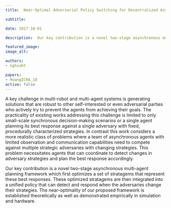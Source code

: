 ```yaml
---
title:  Near-Optimal Adversarial Policy Switching for Decentralized Asynchronous Multi-Agent Systems

subtitle:

date: 2017-10-01

description:  Our key contribution is a novel two-stage asynchronous multi-agent planning framework which first optimizes a set of stratagems that represent these best responses.

featured_image:
image_alt: 

authors:
- nghiaht

papers:
- HoangICRA_18
active: false
---
```


A key challenge in multi-robot and multi-agent systems is generating solutions that are robust to other self-interested or even adversarial parties who actively try to prevent the agents from achieving their goals. The practicality of existing works addressing this challenge is limited to only small-scale synchronous decision-making scenarios or a single agent planning its best response against a single adversary with fixed, procedurally characterized strategies. In contrast this work considers a more realistic class of problems where a team of asynchronous agents with limited observation and communication capabilities need to compete against multiple strategic adversaries with changing strategies. This problem necessitates agents that can coordinate to detect changes in adversary strategies and plan the best response accordingly. 

Our key contribution is a novel two-stage asynchronous multi-agent planning framework which first optimizes a set of stratagems that represent these best responses. These optimized stratagems are then integrated into a unified policy that can detect and respond when the adversaries change their strategies. The near-optimality of our proposed framework is established theoretically as well as demonstrated empirically in simulation and hardware.